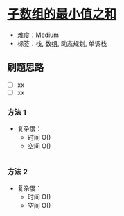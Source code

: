 # [子数组的最小值之和](https://leetcode-cn.com/problems/sum-of-subarray-minimums/)

- 难度：Medium
- 标签：栈, 数组, 动态规划, 单调栈

## 刷题思路

- [ ] xx
- [ ] xx

### 方法 1

- 复杂度：
    - 时间 O()
    - 空间 O()

``` js

```

### 方法 2

- 复杂度：
    - 时间 O()
    - 空间 O()

``` js

```
